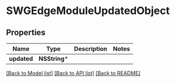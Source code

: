 # SWGEdgeModuleUpdatedObject

## Properties
Name | Type | Description | Notes
------------ | ------------- | ------------- | -------------
**updated** | **NSString*** |  | 

[[Back to Model list]](../README.md#documentation-for-models) [[Back to API list]](../README.md#documentation-for-api-endpoints) [[Back to README]](../README.md)


